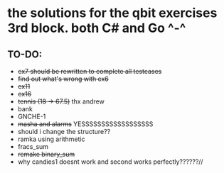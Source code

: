 # the solutions for the qbit exercises 3rd block. both C# and Go ^-^

## TO-DO:
+ ~~ex7 should be rewritten to complete all testcases~~
+ ~~find out what's wrong with ex6~~
+ ~~ex11~~
+ ~~ex16~~
+ ~~tennis (18 -> 67.5)~~ thx andrew
+ bank
+ GNCHE-1
+ ~~masha and alarms~~ YESSSSSSSSSSSSSSSSSS
+ should i change the structure??
+ ramka using arithmetic
+ fracs_sum
+ ~~remake binary_sum~~
+ why candies1 doesnt work and second works perfectly??????//
